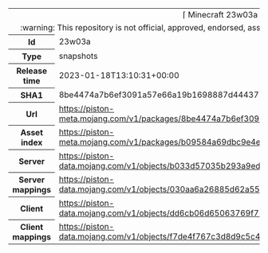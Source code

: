 <html><table>
<tr><td colspan="2" align="center"><img width="0" height="0"><br/>⌈ Minecraft 23w03a ⌋<br/><img width="0" height="0"></td></tr>
<tr><td colspan="2" align="center"><img width="0" height="0"><br/>
:warning: This repository is not official, approved, endorsed, associated or connected with Mojang :warning:
<br/><img width="0" height="0"></td></tr>
<tr><th>Id</th><td>23w03a</td></tr>
<tr><th>Type</th><td>snapshots</td></tr>
<tr><th>Release time</th><td>2023-01-18T13:10:31+00:00</td></tr>
<tr><th>SHA1</th><td>8be4474a7b6ef3091a57e66a19b1698887d44437</td></tr>
<tr><th>Url</th><td><a href="https://piston-meta.mojang.com/v1/packages/8be4474a7b6ef3091a57e66a19b1698887d44437/23w03a.json">https://piston-meta.mojang.com/v1/packages/8be4474a7b6ef3091a57e66a19b1698887d44437/23w03a.json</a></td></tr>
<tr><th>Asset index</th><td><a href="https://piston-meta.mojang.com/v1/packages/b09584a69dbc9e4e95f587c25830a02596c32915/2.json">https://piston-meta.mojang.com/v1/packages/b09584a69dbc9e4e95f587c25830a02596c32915/2.json</a></td></tr>
<tr><th>Server</th><td><a href="https://piston-data.mojang.com/v1/objects/b033d57035b293a9eda548db0615c1c89c21ea28/server.jar">https://piston-data.mojang.com/v1/objects/b033d57035b293a9eda548db0615c1c89c21ea28/server.jar</a></td></tr>
<tr><th>Server mappings</th><td><a href="https://piston-data.mojang.com/v1/objects/030aa6a26885d62a55864b16e1a2000ba91de726/server.txt">https://piston-data.mojang.com/v1/objects/030aa6a26885d62a55864b16e1a2000ba91de726/server.txt</a></td></tr>
<tr><th>Client</th><td><a href="https://piston-data.mojang.com/v1/objects/dd6cb06d65063769f7581ac2f5f800fe9531e28a/client.jar">https://piston-data.mojang.com/v1/objects/dd6cb06d65063769f7581ac2f5f800fe9531e28a/client.jar</a></td></tr>
<tr><th>Client mappings</th><td><a href="https://piston-data.mojang.com/v1/objects/f7de4f767c3d8d9c5c4779933f175eeb738d7f65/client.txt">https://piston-data.mojang.com/v1/objects/f7de4f767c3d8d9c5c4779933f175eeb738d7f65/client.txt</a></td></tr>
</table></html>